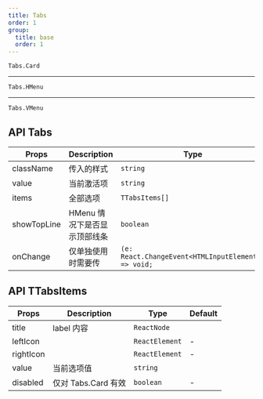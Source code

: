 ```yaml
---
title: Tabs
order: 1
group:
  title: base
  order: 1
---
```


<code src="./demo/basic.tsx">Tabs.Card</code>

---

<code src="./demo/hmenu.tsx">Tabs.HMenu</code>

---

<code src="./demo/vmenu.tsx">Tabs.VMenu</code>

## API Tabs

| Props       | Description                  | Type                                                | Default |
| ----------- | ---------------------------- | --------------------------------------------------- | ------- |
| className   | 传入的样式                   | `string`                                            |         |
| value       | 当前激活项                   | `string`                                            | -       |
| items       | 全部选项                     | `TTabsItems[]`                                      | -       |
| showTopLine | HMenu 情况下是否显示顶部线条 | `boolean`                                           | true    |
| onChange    | 仅单独使用时需要传           | `(e: React.ChangeEvent<HTMLInputElement>) => void;` |         |

## API TTabsItems

| Props     | Description         | Type           | Default |
| --------- | ------------------- | -------------- | ------- |
| title     | label 内容          | `ReactNode`    |         |
| leftIcon  |                     | `ReactElement` | -       |
| rightIcon |                     | `ReactElement` | -       |
| value     | 当前选项值          | `string`       |         |
| disabled  | 仅对 Tabs.Card 有效 | `boolean`      | -       |
